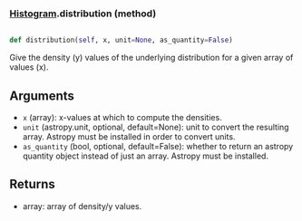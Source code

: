 ### [Histogram](Histogram.md).distribution (method)


```py

def distribution(self, x, unit=None, as_quantity=False)

```



Give the density (y) values of the underlying distribution for a given
array of values (x).

Arguments
----------
* `x` (array): x-values at which to compute the densities.
* `unit` (astropy.unit, optional, default=None): unit to convert the
    resulting array.  Astropy must be installed in order to convert units.
* `as_quantity` (bool, optional, default=False): whether to return an
    astropy quantity object instead of just an array.  Astropy must
    be installed.

Returns
---------
* array: array of density/y values.

